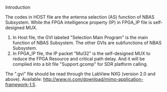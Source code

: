 Introduction

The codes in HOST file are the antenna selection (AS) function of NBAS Subsystem. While the FPGA intelligence property (IP) in FPGA_IP file is self-designed MUX.  

1. In Host file, the GVI labeled "Selection Main Program" is the main function of NBAS Subsystem. The other GVIs are subfunctions of NBAS Subsystem.
2. In FPGA_IP file, the IP packet "Mul32" is the self-designed MUX to reduce the FPGA Resource and critical path delay. And it will be complied into a bit file "Support.gcomp" for SDR platform calling. 

The ".gvi" file should be read through the LabView NXG (version 2.0 and above). Available:  http://www.ni.com/download/mimo-application-framework-1.5.
